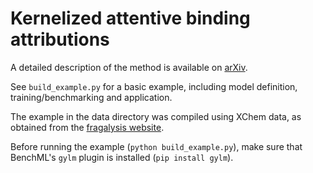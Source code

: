 # Kernelized attentive binding attributions

A detailed description of the method is available on [arXiv](https://arxiv.org/abs/2204.06348).

See `build_example.py` for a basic example, including model definition, training/benchmarking and application.

The example in the data directory was compiled using XChem data, as obtained from the [fragalysis website](https://fragalysis.diamond.ac.uk/viewer/react/landing).

Before running the example (`python build_example.py`), make sure that BenchML's `gylm` plugin is installed (`pip install gylm`).
